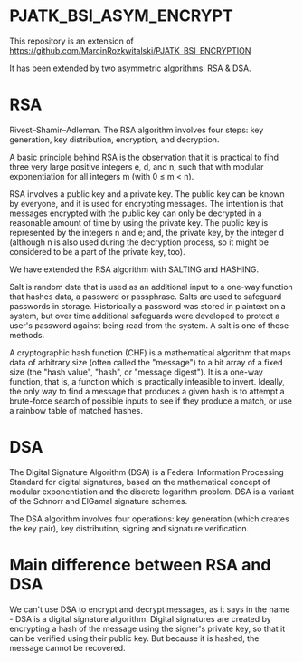 # PJATK_BSI_ASYM_ENCRYPT

This repository is an extension of https://github.com/MarcinRozkwitalski/PJATK_BSI_ENCRYPTION

It has been extended by two asymmetric algorithms: RSA & DSA.

# RSA
Rivest–Shamir–Adleman. The RSA algorithm involves four steps: key generation, key distribution, encryption, and decryption.

A basic principle behind RSA is the observation that it is practical to find three very large positive integers e, d, and n, such that with modular exponentiation for all integers m (with 0 ≤ m < n).

RSA involves a public key and a private key. The public key can be known by everyone, and it is used for encrypting messages. The intention is that messages encrypted with the public key can only be decrypted in a reasonable amount of time by using the private key. The public key is represented by the integers n and e; and, the private key, by the integer d (although n is also used during the decryption process, so it might be considered to be a part of the private key, too).

We have extended the RSA algorithm with SALTING and HASHING.

Salt is random data that is used as an additional input to a one-way function that hashes data, a password or passphrase. Salts are used to safeguard passwords in storage. Historically a password was stored in plaintext on a system, but over time additional safeguards were developed to protect a user's password against being read from the system. A salt is one of those methods.

A cryptographic hash function (CHF) is a mathematical algorithm that maps data of arbitrary size (often called the "message") to a bit array of a fixed size (the "hash value", "hash", or "message digest"). It is a one-way function, that is, a function which is practically infeasible to invert. Ideally, the only way to find a message that produces a given hash is to attempt a brute-force search of possible inputs to see if they produce a match, or use a rainbow table of matched hashes.

# DSA

The Digital Signature Algorithm (DSA) is a Federal Information Processing Standard for digital signatures, based on the mathematical concept of modular exponentiation and the discrete logarithm problem. DSA is a variant of the Schnorr and ElGamal signature schemes.

The DSA algorithm involves four operations: key generation (which creates the key pair), key distribution, signing and signature verification.

# Main difference between RSA and DSA

We can't use DSA to encrypt and decrypt messages, as it says in the name - DSA is a digital signature algorithm. Digital signatures are created by encrypting a hash of the message using the signer's private key, so that it can be verified using their public key. But because it is hashed, the message cannot be recovered.
